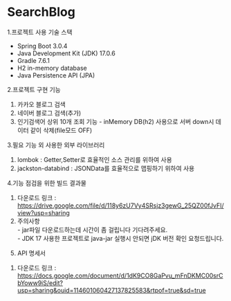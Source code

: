 # SearchBlog
1.프로젝트 사용 기술 스택
- Spring Boot 3.0.4
- Java Development Kit (JDK) 17.0.6
- Gradle 7.6.1
- H2 in-memory database
- Java Persistence API (JPA)

2.프로젝트 구현 기능
  1) 카카오 블로그 검색
  2) 네이버 블로그 검색(추가)
  3) 인기검색어 상위 10개 조회 기능
    - inMemory DB(h2) 사용으로 서버 down시 데이터 같이 삭제(file모드 OFF)
   
3.필요 기능 외 사용한 외부 라이브러리
  1) lombok : Getter,Setter로 효율적인 소스 관리를 위하여 사용
  2) jackston-databind : JSONData를 효율적으로 맵핑하기 위하여 사용

4.기능 점검을 위한 빌드 결과물
  1) 다운로드 링크 : https://drive.google.com/file/d/118y6zU7Vy4SRsjz3gewG_25QZ00fJvFI/view?usp=sharing
  2) 주의사항<br>
    - jar파일 다운로드하는데 시간이 좀 걸립니다 기다려주세요.<br>
    - JDK 17 사용한 프로젝트로 java-jar 실행시 안되면 jDK 버전 확인 요청드립니다.

5. API 명세서
  1) 다운로드 링크 : https://docs.google.com/document/d/1dK9CO8GaPvu_mFnDKMC00srCbYoww9iS/edit?usp=sharing&ouid=114601060427137825583&rtpof=true&sd=true
  
